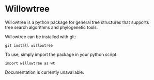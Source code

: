 # Willowtree

Willowtree is a python package for general tree structures that supports tree search algorithms and phylogenetic tools. 

Willowtree can be installed with git:
```
git install willowtree
```

To use, simply import the package in your python script.
```
import willowtree as wt
```

Documentation is currently unavailable.
